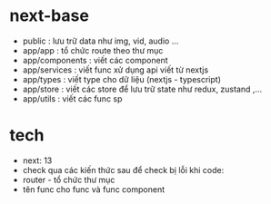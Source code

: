 # next-base

- public : lưu trữ data như img, vid, audio ...
- app/app : tổ chức route theo thư mục
- app/components : viết các component
- app/services : viết func xử dụng api viết từ nextjs
- app/types : viết type cho dữ liệu (nextjs - typescript)
- app/store : viết các store để lưu trữ state như redux, zustand ,...
- app/utils : viết các func sp

# tech

- next: 13
- check qua các kiến thức sau để check bị lỗi khi code:
- router - tổ chức thư mục
- tên func cho func và func component

